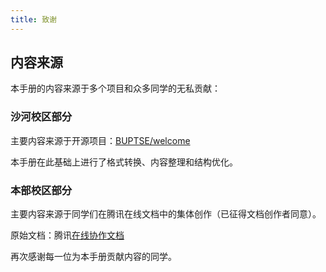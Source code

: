 ```yaml
---
title: 致谢
---
```


## 内容来源

本手册的内容来源于多个项目和众多同学的无私贡献：

### 沙河校区部分

主要内容来源于开源项目：[BUPTSE/welcome](https://github.com/BUPTSE/welcome)

本手册在此基础上进行了格式转换、内容整理和结构优化。

### 本部校区部分

主要内容来源于同学们在腾讯在线文档中的集体创作（已征得文档创作者同意）。

原始文档：腾讯[在线协作文档](https://docs.qq.com/doc/DWW1laVdDbllwZFFW)

再次感谢每一位为本手册贡献内容的同学。
